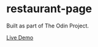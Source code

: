 # restaurant-page

Built as part of The Odin Project.

[Live Demo](https://bdahle.github.io/restaurant-page/)
